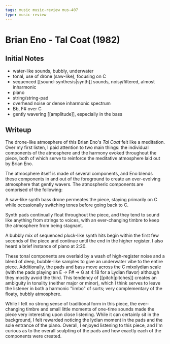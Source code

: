 ```yaml
---
tags: music music-review mus-407
type: music-review
---
```


# Brian Eno - Tal Coat (1982)

## Initial Notes

- water-like sounds, bubbly, underwater
- tonal, use of drone (saw-like), focusing on C
- sequenced [[sound-synthesis|synth]] sounds, noisy/filtered, almost inharmonic
- piano
- string/string-pad
- overhead noise or dense inharmonic spectrum
- Bb, F# over C
- gently wavering [[amplitude]], especially in the bass

## Writeup

The drone-like atmosphere of this Brian Eno's _Tal Coat_ felt like a meditation. Over my first listen, I paid attention to two main things: the individual components of the atmosphere and the harmony evoked throughout the piece, both of which serve to reinforce the meditative atmosphere laid out by Brian Eno.

The atmosphere itself is made of several components, and Eno blends these components in and out of the foreground to create an ever-evolving atmosphere that gently wavers. The atmospheric components are comprised of the following:

A saw-like synth bass drone permeates the piece, staying primarily on C while occasionally switching tones before going back to C.

Synth pads continually float throughout the piece, and they tend to sound like anything from strings to voices, with an ever-changing timbre to keep the atmosphere from being stagnant.

A bubbly mix of sequenced pluck-like synth hits begin within the first few seconds of the piece and continue until the end in the higher register. I also heard a brief instance of piano at 2:20.

These tonal components are overlaid by a wash of high-register noise and a blend of deep, bubble-like samples to give an underwater vibe to the entire piece. Additionally, the pads and bass move across the C mixolydian scale (with the pads playing an E -> F# -> G at 4:18 for a Lydian flavor) although they mostly avoid the third. This tendency of [[pitch|pitches]] creates an ambiguity in tonality (neither major or minor), which I think serves to leave the listener in both a harmonic "limbo" of sorts; very complementary of the floaty, bubbly atmosphere.

While I felt no strong sense of traditional form in this piece, the ever-changing timbre and small little moments of one-time sounds made the piece very interesting upon close listening. While it can certainly sit in the background, I felt rewarded noticing the lydian moment in the pads and the sole entrance of the piano. Overall, I enjoyed listening to this piece, and I'm curious as to the overall sculpting of the pads and how exactly each of the components were created.

